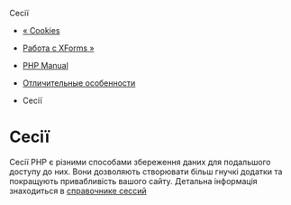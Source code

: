 Сесії

-   [« Cookies](features.cookies.html)
    
-   [Работа с XForms »](features.xforms.html)
    
-   [PHP Manual](index.html)
    
-   [Отличительные особенности](features.html)
    
-   Сесії
    

# Сесії

Сесії PHP є різними способами збереження даних для подальшого доступу до них. Вони дозволяють створювати більш гнучкі додатки та покращують привабливість вашого сайту. Детальна інформація знаходиться в [справочнике сессий](book.session.html)